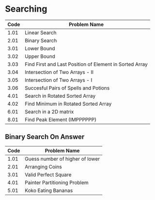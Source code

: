 # Searching

| Code  | Problem Name                 
|-------|------------------------------
| 1.01  | Linear Search
| 2.01  | Binary Search  
| 3.01  | Lower Bound
| 3.02  | Upper Bound
| 3.03  | Find First and Last Position of Element in Sorted Array
| 3.04  | Intersection of Two Arrays - II
| 3.05  | Intersection of Two Arrays - I
| 3.06  | Succesful Pairs of Spells and Potions
| 4.01  | Search in Rotated Sorted Array
| 4.02  | Find Minimum in Rotated Sorted Array
| 6.01  | Search in a 2D matrix
| 8.01  | Find Peak Element (IMPPPPPP)





## Binary Search On Answer
| Code  | Problem Name                 
|-------|------------------------------
| 1.01  | Guess number of higher of lower
| 2.01  | Arranging Coins     
| 3.01  | Valid Perfect Square
| 4.01  | Painter Partitioning Problem   
| 5.01  | Koko Eating Bananas     
